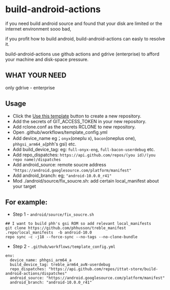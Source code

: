 # build-android-actions
if you need build android source and found that your disk are limited or the internet environment sooo bad,

if you profit how to build android, build-android-actions can easly to resolve it.

build-android-actions use github actions and gdrive (enterprise) to afford your machine and disk-space pressure.

## WHAT YOUR NEED  

   only gdrive - enterprise

## Usage
- Click the [Use this template](https://github.com/ittat/build-actions/generate) button to create a new repository.
- Add the secrets of GIT_ACCESS_TOKEN in your new repository.
- Add rclone.conf as the secrets RCLONE to new repository.
- Open .github/workflows/template_config.yml
- Add device_name eg；`onyx`(oneplu x), `bacon`(oneplus one), `phhgsi_arm64_a`(phh's gsi) etc.
- Add build_device_tag: eg: `full-onyx-eng`, `full-bacon-userdebug` etc.
- Add repo_dispatches: `https://api.github.com/repos/(you id)/(you repo name)/dispatches`
- Add android_source: remote soucre address `"https://android.googlesource.com/platform/manifest"`
- Add android_branch: eg; `"android-10.0.0_r41"`
- Mod ./android/source/fix_soucre.sh: add certain local_manifest about your target

## For example:

- Step 1 - `android/source/fix_soucre.sh`
```
## I want to build phh's gsi ROM so add relevant local_manifests
git clone https://github.com/phhusson/treble_manifest .repo/local_manifests  -b android-10.0
repo sync -c -j18 --force-sync --no-tags --no-clone-bundle
```
- Step 2 - `.github/workflows/template_config.yml`
```
env:
  device_name: phhgsi_arm64_a
  build_device_tag: treble_arm64_avN-userdebug
  repo_dispatches: "https://api.github.com/repos/ittat-store/build-android-actions/dispatches"
  android_source: "https://android.googlesource.com/platform/manifest"
  android_branch: "android-10.0.0_r41"
```
